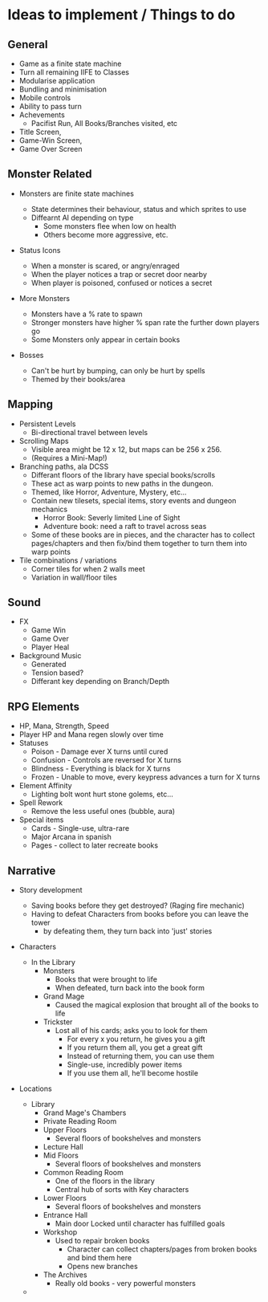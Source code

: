 # Ideas to implement / Things to do

## General

* Game as a finite state machine
* Turn all remaining IIFE to Classes
* Modularise application
* Bundling and minimisation
* Mobile controls
* Ability to pass turn
* Achevements
  * Pacifist Run, All Books/Branches visited, etc
* Title Screen,
* Game-Win Screen,
* Game Over Screen

## Monster Related

* Monsters are finite state machines
  * State determines their behaviour, status and which sprites to use  
  * Diffearnt AI depending on type
    * Some monsters flee when low on health
    * Others become more aggressive, etc.
  
* Status Icons
  * When a monster is scared, or angry/enraged
  * When the player notices a trap or secret door nearby
  * When player is poisoned, confused or notices a secret

* More Monsters
  * Monsters have a % rate to spawn
  * Stronger monsters have higher % span rate the further down players go
  * Some Monsters only appear in certain books

* Bosses
  * Can't be hurt by bumping, can only be hurt by spells
  * Themed by their books/area

## Mapping

* Persistent Levels
  * Bi-directional travel between levels
* Scrolling Maps
  * Visible area might be 12 x 12, but maps can be 256 x 256.
  * (Requires a Mini-Map!)
* Branching paths, ala DCSS
  * Differant floors of the library have special books/scrolls
  * These act as warp points to new paths in the dungeon.
  * Themed, like Horror, Adventure, Mystery, etc...
  * Contain new tilesets, special items, story events and dungeon mechanics
    * Horror Book: Severly limited Line of Sight
    * Adventure book: need a raft to travel across seas
  * Some of these books are in pieces, and the character has to collect pages/chapters and then fix/bind them together to turn them into warp points
* Tile combinations / variations
  * Corner tiles for when 2 walls meet
  * Variation in wall/floor tiles

## Sound

* FX
  * Game Win
  * Game Over
  * Player Heal
* Background Music
  * Generated
  * Tension based?
  * Differant key depending on Branch/Depth

## RPG Elements

* HP, Mana, Strength, Speed
* Player HP and Mana regen slowly over time
* Statuses
  * Poison - Damage ever X turns until cured
  * Confusion - Controls are reversed for X turns
  * Blindness - Everything is black for X turns
  * Frozen - Unable to move, every keypress advances a turn for X turns
* Element Affinity
  * Lighting bolt wont hurt stone golems, etc...
* Spell Rework
  * Remove the less useful ones (bubble, aura)
* Special items
  * Cards - Single-use, ultra-rare
  * Major Arcana in spanish
  * Pages - collect to later recreate books

## Narrative

* Story development
  * Saving books before they get destroyed? (Raging fire mechanic)
  * Having to defeat Characters from books before you can leave the tower
    * by defeating them, they turn back into 'just' stories
  
* Characters
  * In the Library
    * Monsters
      * Books that were brought to life
      * When defeated, turn back into the book form
    * Grand Mage
      * Caused the magical explosion that brought all of the books to life
    * Trickster
      * Lost all of his cards; asks you to look for them
        * For every x you return, he gives you a gift
        * If you return them all, you get a great gift
        * Instead of returning them, you can use them
        * Single-use, incredibly power items
        * If you use them all, he'll become hostile

* Locations
  * Library
    * Grand Mage's Chambers
    * Private Reading Room
    * Upper Floors
      * Several floors of bookshelves and monsters
    * Lecture Hall
    * Mid Floors
      * Several floors of bookshelves and monsters
    * Common Reading Room
      * One of the floors in the library
      * Central hub of sorts with Key characters
    * Lower Floors
      * Several floors of bookshelves and monsters
    * Entrance Hall
      * Main door Locked until character has fulfilled goals
    * Workshop
      * Used to repair broken books
        * Character can collect chapters/pages from broken books and bind them here
        * Opens new branches
    * The Archives
      * Really old books - very powerful monsters
  *
